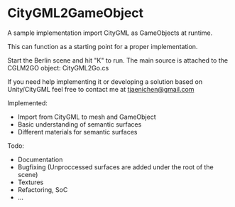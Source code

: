 # CityGML2GameObject
A sample implementation import CityGML as GameObjects at runtime.

This can function as a starting point for a proper implementation.

Start the Berlin scene and hit "K" to run. The main source is attached to the CGLM2GO object: CityGML2Go.cs

If you need help implementing it or developing a solution based on Unity/CityGML feel free to contact me at tjaenichen@gmail.com

Implemented:

- Import from CityGML to mesh and GameObject
- Basic understanding of semantic surfaces
- Different materials for semantic surfaces

Todo:

- Documentation
- Bugfixing (Unproccessed surfaces are added under the root of the scene)
- Textures
- Refactoring, SoC
- ...

 
